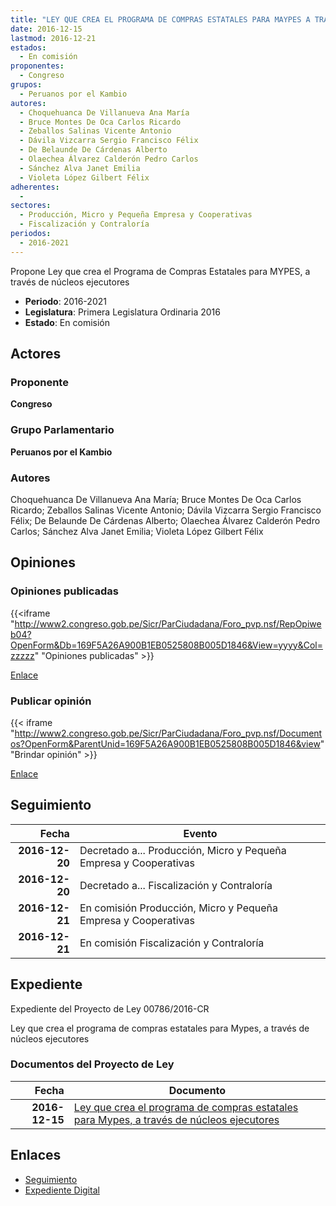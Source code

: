 ```yaml
---
title: "LEY QUE CREA EL PROGRAMA DE COMPRAS ESTATALES PARA MAYPES A TRAVÉS DE NÚCLEOS EJECUTORES"
date: 2016-12-15
lastmod: 2016-12-21
estados: 
  - En comisión
proponentes: 
  - Congreso
grupos: 
  - Peruanos por el Kambio
autores: 
  - Choquehuanca De Villanueva Ana María
  - Bruce Montes De Oca Carlos Ricardo
  - Zeballos Salinas Vicente Antonio
  - Dávila Vizcarra Sergio Francisco Félix
  - De Belaunde De Cárdenas Alberto
  - Olaechea Álvarez Calderón Pedro Carlos
  - Sánchez Alva Janet Emilia
  - Violeta López Gilbert Félix
adherentes: 
  - 
sectores: 
  - Producción, Micro y Pequeña Empresa y Cooperativas
  - Fiscalización y Contraloría
periodos: 
  - 2016-2021
---
```


Propone Ley que crea el Programa de Compras Estatales para MYPES, a través de núcleos ejecutores

- **Periodo**: 2016-2021
- **Legislatura**: Primera Legislatura Ordinaria 2016
- **Estado**: En comisión

## Actores

### Proponente

**Congreso**

### Grupo Parlamentario

**Peruanos por el Kambio**

### Autores

Choquehuanca De Villanueva Ana María; Bruce Montes De Oca Carlos Ricardo; Zeballos Salinas Vicente Antonio; Dávila Vizcarra Sergio Francisco Félix; De Belaunde De Cárdenas Alberto; Olaechea Álvarez Calderón Pedro Carlos; Sánchez Alva Janet Emilia; Violeta López Gilbert Félix


## Opiniones

### Opiniones publicadas

{{<iframe "http://www2.congreso.gob.pe/Sicr/ParCiudadana/Foro_pvp.nsf/RepOpiweb04?OpenForm&Db=169F5A26A900B1EB0525808B005D1846&View=yyyy&Col=zzzzz" "Opiniones publicadas" >}}

[Enlace](http://www2.congreso.gob.pe/Sicr/ParCiudadana/Foro_pvp.nsf/RepOpiweb04?OpenForm&Db=169F5A26A900B1EB0525808B005D1846&View=yyyy&Col=zzzzz)
### Publicar opinión

{{< iframe "http://www2.congreso.gob.pe/Sicr/ParCiudadana/Foro_pvp.nsf/Documentos?OpenForm&ParentUnid=169F5A26A900B1EB0525808B005D1846&view" "Brindar opinión" >}}

[Enlace](http://www2.congreso.gob.pe/Sicr/ParCiudadana/Foro_pvp.nsf/Documentos?OpenForm&ParentUnid=169F5A26A900B1EB0525808B005D1846&view)

## Seguimiento

| Fecha | Evento |
|------:|--------|
| **2016-12-20** | Decretado a... Producción, Micro y Pequeña Empresa y Cooperativas|
| **2016-12-20** | Decretado a... Fiscalización y Contraloría|
| **2016-12-21** | En comisión Producción, Micro y Pequeña Empresa y Cooperativas|
| **2016-12-21** | En comisión Fiscalización y Contraloría|


## Expediente

Expediente del Proyecto de Ley 00786/2016-CR

Ley que crea el programa de compras estatales para Mypes, a través de núcleos ejecutores


### Documentos del Proyecto de Ley

| Fecha | Documento |
|------:|--------|
| **2016-12-15** | [Ley que crea el programa de compras estatales para Mypes, a través de núcleos ejecutores](http://www.leyes.congreso.gob.pe/Documentos/2016_2021/Proyectos_de_Ley_y_de_Resoluciones_Legislativas/PL0078620161215.pdf) |

## Enlaces 

- [Seguimiento](http://www2.congreso.gob.pehttp://www2.congreso.gob.pe/Sicr/TraDocEstProc/CLProLey2016.nsf/f7fff46988ca05b1052578e100829cc7/005f4854f3eefd7b0525808b00586450?OpenDocument)
- [Expediente Digital](http://www2.congreso.gob.pehttp://www2.congreso.gob.pe/Sicr/TraDocEstProc/CLProLey2016.nsf/f7fff46988ca05b1052578e100829cc7/005f4854f3eefd7b0525808b00586450?OpenDocument&Click=05257FB7005EB655.eb71d0cf91d8294e05256cdf006b5706/$Body/0.1C6C)
